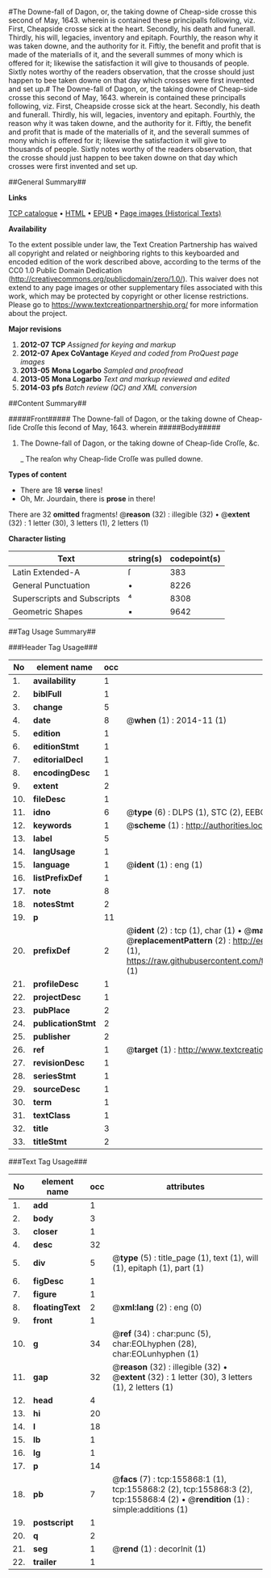 #The Downe-fall of Dagon, or, the taking downe of Cheap-side crosse this second of May, 1643. wherein is contained these principalls following, viz. First, Cheapside crosse sick at the heart. Secondly, his death and funerall. Thirdly, his will, legacies, inventory and epitaph. Fourthly, the reason why it was taken downe, and the authority for it. Fiftly, the benefit and profit that is made of the materialls of it, and the severall summes of mony which is offered for it; likewise the satisfaction it will give to thousands of people. Sixtly notes worthy of the readers observation, that the crosse should just happen to bee taken downe on that day which crosses were first invented and set up.#
The Downe-fall of Dagon, or, the taking downe of Cheap-side crosse this second of May, 1643. wherein is contained these principalls following, viz. First, Cheapside crosse sick at the heart. Secondly, his death and funerall. Thirdly, his will, legacies, inventory and epitaph. Fourthly, the reason why it was taken downe, and the authority for it. Fiftly, the benefit and profit that is made of the materialls of it, and the severall summes of mony which is offered for it; likewise the satisfaction it will give to thousands of people. Sixtly notes worthy of the readers observation, that the crosse should just happen to bee taken downe on that day which crosses were first invented and set up.

##General Summary##

**Links**

[TCP catalogue](http://www.ota.ox.ac.uk/tcp/)  • 
[HTML](http://tei.it.ox.ac.uk/tcp/Texts-HTML/free/A81/A81693.html)  • 
[EPUB](http://tei.it.ox.ac.uk/tcp/Texts-EPUB/free/A81/A81693.epub) • 
[Page images (Historical Texts)](https://historicaltexts.jisc.ac.uk/eebo-99859214e)

**Availability**

To the extent possible under law, the Text Creation Partnership has waived all copyright and related or neighboring rights to this keyboarded and encoded edition of the work described above, according to the terms of the CC0 1.0 Public Domain Dedication (http://creativecommons.org/publicdomain/zero/1.0/). This waiver does not extend to any page images or other supplementary files associated with this work, which may be protected by copyright or other license restrictions. Please go to https://www.textcreationpartnership.org/ for more information about the project.

**Major revisions**

1. __2012-07__ __TCP__ *Assigned for keying and markup*
1. __2012-07__ __Apex CoVantage__ *Keyed and coded from ProQuest page images*
1. __2013-05__ __Mona Logarbo__ *Sampled and proofread*
1. __2013-05__ __Mona Logarbo__ *Text and markup reviewed and edited*
1. __2014-03__ __pfs__ *Batch review (QC) and XML conversion*

##Content Summary##

#####Front#####
The Downe-fall of Dagon, or the taking downe of Cheap-ſide Croſſe this ſecond of May, 1643. wherein 
#####Body#####

1. The Downe-fall of Dagon, or the taking downe of Cheap-ſide Croſſe, &c.

    _ The reaſon why Cheap-ſide Croſſe was pulled downe.

**Types of content**

  * There are 18 **verse** lines!
  * Oh, Mr. Jourdain, there is **prose** in there!

There are 32 **omitted** fragments! 
 @__reason__ (32) : illegible (32)  •  @__extent__ (32) : 1 letter (30), 3 letters (1), 2 letters (1)

**Character listing**


|Text|string(s)|codepoint(s)|
|---|---|---|
|Latin Extended-A|ſ|383|
|General Punctuation|•|8226|
|Superscripts             and Subscripts|⁴|8308|
|Geometric Shapes|▪|9642|

##Tag Usage Summary##

###Header Tag Usage###

|No|element name|occ|attributes|
|---|---|---|---|
|1.|__availability__|1||
|2.|__biblFull__|1||
|3.|__change__|5||
|4.|__date__|8| @__when__ (1) : 2014-11 (1)|
|5.|__edition__|1||
|6.|__editionStmt__|1||
|7.|__editorialDecl__|1||
|8.|__encodingDesc__|1||
|9.|__extent__|2||
|10.|__fileDesc__|1||
|11.|__idno__|6| @__type__ (6) : DLPS (1), STC (2), EEBO-CITATION (1), PROQUEST (1), VID (1)|
|12.|__keywords__|1| @__scheme__ (1) : http://authorities.loc.gov/ (1)|
|13.|__label__|5||
|14.|__langUsage__|1||
|15.|__language__|1| @__ident__ (1) : eng (1)|
|16.|__listPrefixDef__|1||
|17.|__note__|8||
|18.|__notesStmt__|2||
|19.|__p__|11||
|20.|__prefixDef__|2| @__ident__ (2) : tcp (1), char (1)  •  @__matchPattern__ (2) : ([0-9\-]+):([0-9IVX]+) (1), (.+) (1)  •  @__replacementPattern__ (2) : http://eebo.chadwyck.com/downloadtiff?vid=$1&page=$2 (1), https://raw.githubusercontent.com/textcreationpartnership/Texts/master/tcpchars.xml#$1 (1)|
|21.|__profileDesc__|1||
|22.|__projectDesc__|1||
|23.|__pubPlace__|2||
|24.|__publicationStmt__|2||
|25.|__publisher__|2||
|26.|__ref__|1| @__target__ (1) : http://www.textcreationpartnership.org/docs/. (1)|
|27.|__revisionDesc__|1||
|28.|__seriesStmt__|1||
|29.|__sourceDesc__|1||
|30.|__term__|1||
|31.|__textClass__|1||
|32.|__title__|3||
|33.|__titleStmt__|2||


###Text Tag Usage###

|No|element name|occ|attributes|
|---|---|---|---|
|1.|__add__|1||
|2.|__body__|3||
|3.|__closer__|1||
|4.|__desc__|32||
|5.|__div__|5| @__type__ (5) : title_page (1), text (1), will (1), epitaph (1), part (1)|
|6.|__figDesc__|1||
|7.|__figure__|1||
|8.|__floatingText__|2| @__xml:lang__ (2) : eng (0)|
|9.|__front__|1||
|10.|__g__|34| @__ref__ (34) : char:punc (5), char:EOLhyphen (28), char:EOLunhyphen (1)|
|11.|__gap__|32| @__reason__ (32) : illegible (32)  •  @__extent__ (32) : 1 letter (30), 3 letters (1), 2 letters (1)|
|12.|__head__|4||
|13.|__hi__|20||
|14.|__l__|18||
|15.|__lb__|1||
|16.|__lg__|1||
|17.|__p__|14||
|18.|__pb__|7| @__facs__ (7) : tcp:155868:1 (1), tcp:155868:2 (2), tcp:155868:3 (2), tcp:155868:4 (2)  •  @__rendition__ (1) : simple:additions (1)|
|19.|__postscript__|1||
|20.|__q__|2||
|21.|__seg__|1| @__rend__ (1) : decorInit (1)|
|22.|__trailer__|1||
